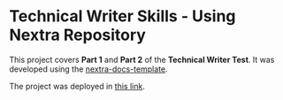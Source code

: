 # Technical Writer Skills - Using Nextra Repository

This project covers **Part 1** and **Part 2** of the **Technical Writer Test**. It was developed using the [nextra-docs-template](https://github.com/shuding/nextra-docs-template).

The project was deployed in [this link](https://tech-writer-test.netlify.app/).
